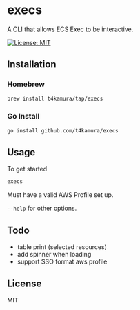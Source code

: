 # execs

A CLI that allows ECS Exec to be interactive.

[![License: MIT](https://img.shields.io/badge/License-MIT-yellow.svg)](https://opensource.org/licenses/MIT)

## Installation

### Homebrew

```sh
brew install t4kamura/tap/execs
```

### Go Install

```sh
go install github.com/t4kamura/execs
```

## Usage

To get started

```sh
execs
```

Must have a valid AWS Profile set up.

`--help` for other options.

## Todo

- table print (selected resources)
- add spinner when loading
- support SSO format aws profile

## License

MIT
